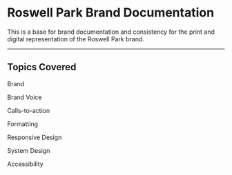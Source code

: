 # Roswell Park Brand Documentation

This is a base for brand documentation and consistency for the print and digital representation of the Roswell Park brand.

---

## Topics Covered

Brand

Brand Voice

Calls-to-action

Formatting

Responsive Design

System Design

Accessibility


